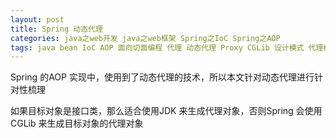 ```yaml
---
layout: post
title: Spring 动态代理
categories: java之web开发 java之web框架 Spring之IoC Spring之AOP 
tags: java bean IoC AOP 面向切面编程 代理 动态代理 Proxy CGLib 设计模式 代理模式
---
```


Spring 的AOP 实现中，使用到了动态代理的技术，所以本文针对动态代理进行针对性梳理

如果目标对象是接口类，那么适合使用JDK 来生成代理对象，否则Spring 会使用CGLib 来生成目标对象的代理对象